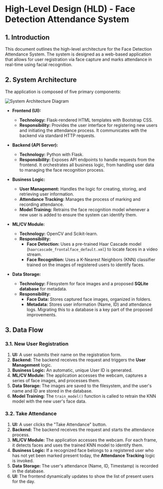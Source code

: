 # High-Level Design (HLD) - Face Detection Attendance System

## 1. Introduction

This document outlines the high-level architecture for the Face Detection Attendance System. The system is designed as a web-based application that allows for user registration via face capture and marks attendance in real-time using facial recognition.

## 2. System Architecture

The application is composed of five primary components:

![System Architecture Diagram](https://i.imgur.com/3aG3d2J.png)

*   **Frontend (UI):**
    *   **Technology:** Flask-rendered HTML templates with Bootstrap CSS.
    *   **Responsibility:** Provides the user interface for registering new users and initiating the attendance process. It communicates with the backend via standard HTTP requests.

*   **Backend (API Server):**
    *   **Technology:** Python with Flask.
    *   **Responsibility:** Exposes API endpoints to handle requests from the frontend. It orchestrates all business logic, from handling user data to managing the face recognition process.

*   **Business Logic:**
    *   **User Management:** Handles the logic for creating, storing, and retrieving user information.
    *   **Attendance Tracking:** Manages the process of marking and recording attendance.
    *   **Model Training:** Retrains the face recognition model whenever a new user is added to ensure the system can identify them.

*   **ML/CV Module:**
    *   **Technology:** OpenCV and Scikit-learn.
    *   **Responsibility:**
        *   **Face Detection:** Uses a pre-trained Haar Cascade model (`haarcascade_frontalface_default.xml`) to locate faces in a video stream.
        *   **Face Recognition:** Uses a K-Nearest Neighbors (KNN) classifier trained on the images of registered users to identify faces.

*   **Data Storage:**
    *   **Technology:** Filesystem for face images and a proposed **SQLite database** for metadata.
    *   **Responsibility:**
        *   **Face Data:** Stores captured face images, organized in folders.
        *   **Metadata:** Stores user information (Name, ID) and attendance logs. Migrating this to a database is a key part of the proposed improvements.

## 3. Data Flow

### 3.1. New User Registration

1.  **UI:** A user submits their name on the registration form.
2.  **Backend:** The backend receives the request and triggers the **User Management** logic.
3.  **Business Logic:** An automatic, unique User ID is generated.
4.  **ML/CV Module:** The application accesses the webcam, captures a series of face images, and processes them.
5.  **Data Storage:** The images are saved to the filesystem, and the user's name and ID are stored in the database.
6.  **Model Training:** The `train_model()` function is called to retrain the KNN model with the new user's face data.

### 3.2. Take Attendance

1.  **UI:** A user clicks the "Take Attendance" button.
2.  **Backend:** The backend receives the request and starts the attendance process.
3.  **ML/CV Module:** The application accesses the webcam. For each frame, it detects faces and uses the trained KNN model to identify them.
4.  **Business Logic:** If a recognized face belongs to a registered user who has not yet been marked present today, the **Attendance Tracking** logic is invoked.
5.  **Data Storage:** The user's attendance (Name, ID, Timestamp) is recorded in the database.
6.  **UI:** The frontend dynamically updates to show the list of present users for the day.
